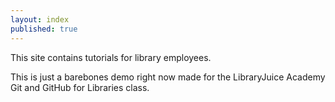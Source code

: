 ```yaml
---
layout: index
published: true
---
```


This site contains tutorials for library employees.

This is just a barebones demo right now made for the LibraryJuice Academy Git and GitHub for Libraries class.
